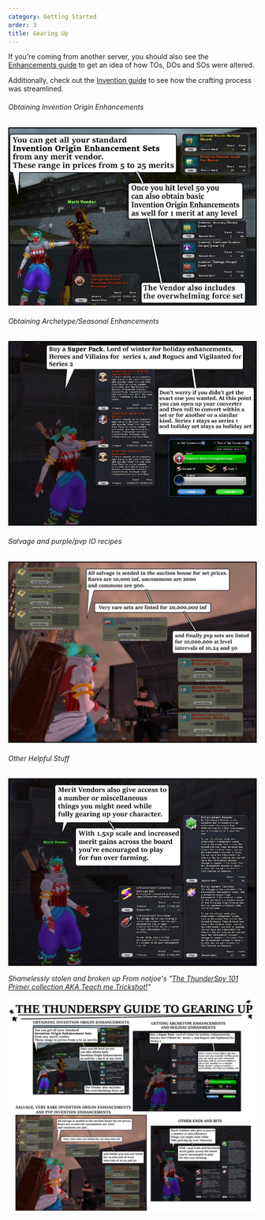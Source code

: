 ```yaml
---
category: Getting Started
order: 3
title: Gearing Up
---
```

If you're coming from another server, you should also see the [Enhancements guide](/guides/enhancements) to get an idea of how TOs, DOs and SOs were altered. 

Additionally, check out the [Invention guide](/guides/invention) to see how the crafting process was streamlined.

###### Obtaining Invention Origin Enhancements

![](/img/uploads/ios.jpg)

###### Obtaining Archetype/Seasonal Enhancements

![](/img/uploads/seasonal.jpg)

###### Salvage and purple/pvp IO recipes

![](/img/uploads/market.jpg)

###### Other Helpful Stuff

![](/img/uploads/otherstuff.jpg)


*Shamelessly stolen and broken up From notjoe's "[The ThunderSpy 101 Primer collection AKA Teach me Trickshot!](https://thunderspygaming.boards.net/thread/71/thunderspy-primer-collection-teach-trickshot)"*

![](/img/uploads/gearingup.jpg)